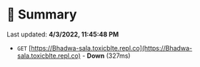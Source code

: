 # 📖 Summary
Last updated: **4/3/2022, 11:45:48 PM**

- `GET` [https://Bhadwa-sala.toxicblte.repl.co](https://Bhadwa-sala.toxicblte.repl.co) - **Down** (327ms)
